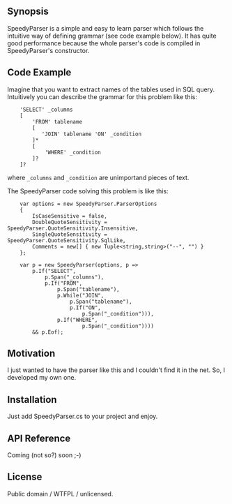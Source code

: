 ## Synopsis

SpeedyParser is a simple and easy to learn parser which follows the intuitive way of defining grammar (see code example below). It has quite good 
performance because the whole parser's code is compiled in SpeedyParser's constructor.

## Code Example

Imagine that you want to extract names of the tables used in SQL query. Intuitively you can describe the grammar for this problem like this:
```
    'SELECT' _columns
    [
        'FROM' tablename
        [
           'JOIN' tablename 'ON' _condition 
        ]*
        [
            'WHERE' _condition
        ]?
    ]?
```
where `_columns` and `_condition` are unimportand pieces of text.

The SpeedyParser code solving this problem is like this:
```
    var options = new SpeedyParser.ParserOptions
    {
        IsCaseSensitive = false,
        DoubleQuoteSensitivity = SpeedyParser.QuoteSensitivity.Insensitive,
        SingleQuoteSensitivity = SpeedyParser.QuoteSensitivity.SqlLike,
        Comments = new[] { new Tuple<string,string>("--", "") }
    };
    
    var p = new SpeedyParser(options, p => 
        p.If("SELECT",
            p.Span("_columns"),
            p.If("FROM",
                p.Span("tablename"),
                p.While("JOIN",
                    p.Span("tablename"),
                    p.If("ON",
                        p.Span("_condition"))),
                p.If("WHERE",
                        p.Span("_condition"))))
        && p.Eof);
```

## Motivation

I just wanted to have the parser like this and I couldn't find it in the net. So, I developed my own one.

## Installation

Just add SpeedyParser.cs to your project and enjoy.

## API Reference

Coming (not so?) soon ;-)

## License

Public domain / WTFPL / unlicensed.
